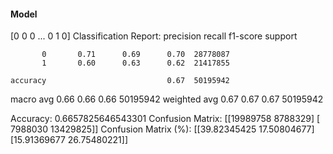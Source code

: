 #### Model
[0 0 0 ... 0 1 0]
Classification Report:
              precision    recall  f1-score   support

           0       0.71      0.69      0.70  28778087
           1       0.60      0.63      0.62  21417855

    accuracy                           0.67  50195942
   macro avg       0.66      0.66      0.66  50195942
weighted avg       0.67      0.67      0.67  50195942

Accuracy: 0.6657825646543301
Confusion Matrix:
[[19989758  8788329]
 [ 7988030 13429825]]
Confusion Matrix (%):
[[39.82345425 17.50804677]
 [15.91369677 26.75480221]]
